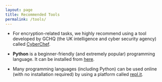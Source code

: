 ```yaml
---
layout: page
title: Recommended Tools
permalink: /tools/
---
```


- For encryption-related tasks, we highly recommend using a tool developed by
GCHQ (the UK intelligence and cyber security agency) called
[CyberChef](https://gchq.github.io/CyberChef/).

- **Python** is a beginner-friendly (and extremely popular) programming
language. It can be installed from [here](https://www.python.org/).

- Many programming languages (including Python) can be used online (with no
installation required) by using a platform called [repl.it](https://repl.it/).

